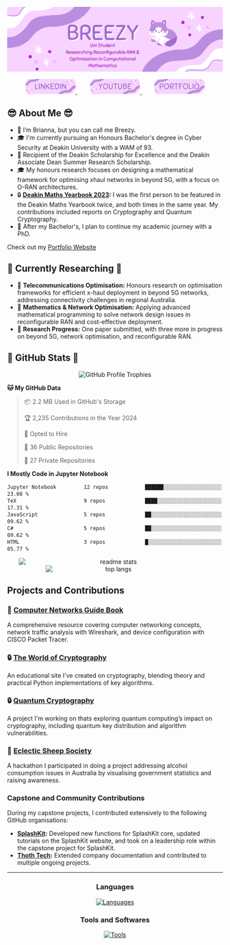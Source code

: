 ![Introduction Image](Figures/intro.png)

<div align="center">
  <a href="https://www.linkedin.com/in/brianna-laird/" target="_blank">
    <span style="margin: 0 15px;">
      <img src="Figures/linkedin.png" style="height: 35px;" alt="linkedin logo" />
    </span>
  </a>
  <a href="https://www.youtube.com/@Breezy-Codes/" target="_blank">
    <span style="margin: 0 15px;">
      <img src="Figures/youtube.png" style="height: 35px;" alt="youtube logo" />
    </span>
  </a>
  <a href="https://briannalaird.com/" target="_blank">
    <span style="margin: 0 15px;">
      <img src="Figures/portfolio.png" style="height: 35px;" alt="portfolio logo" />
    </span>
  </a>
  <!--
  <a href="https://example.com/" target="_blank">
    <span style="margin: 0 15px;">
      <img src="Figures/scholar.png" style="height: 35px;" alt="other logo" />
    </span>
  </a>
  -->
</div>

## :sunglasses: About Me :sunglasses: 

- 👋 I’m Brianna, but you can call me Breezy.
- 🎓 I'm currently pursuing an Honours Bachelor's degree in Cyber Security at Deakin University with a WAM of 93.
- 📝 Recipient of the Deakin Scholarship for Excellence and the Deakin Associate Dean Summer Research Scholarship.
- 🎓 My honours research focuses on designing a mathematical framework for optimising xhaul networks in beyond 5G, with a focus on O-RAN architectures.
- 🔒 **[Deakin Maths Yearbook 2023](https://nla.gov.au/nla.obj-3336557334/view):** I was the first person to be featured in the Deakin Maths Yearbook twice, and both times in the same year. My contributions included reports on Cryptography and Quantum Cryptography.
- 🚀 After my Bachelor's, I plan to continue my academic journey with a PhD.

Check out my [Portfolio Website](https://briannalaird.com/)

## 📝 Currently Researching 📝

- 📝 **Telecommunications Optimisation:** Honours research on optimisation frameworks for efficient x-haul deployment in beyond 5G networks, addressing connectivity challenges in regional Australia.
- 📝 **Mathematics & Network Optimisation:** Applying advanced mathematical programming to solve network design issues in reconfigurable RAN and cost-effective deployment.
- 📝 **Research Progress:** One paper submitted, with three more in progress on beyond 5G, network optimisation, and reconfigurable RAN.

## 🚀 GitHub Stats 🚀

<div align="center">
    <img src="https://github-profile-trophy.vercel.app/?username=breezy-codes&theme=onedark&row=1" alt="GitHub Profile Trophies" style="max-width: 100%;" />
</div>

<!--START_SECTION:waka-->
**🐱 My GitHub Data** 

> 📦 2.2 MB Used in GitHub's Storage 
 > 
> 🏆 2,235 Contributions in the Year 2024
 > 
> 💼 Opted to Hire
 > 
> 📜 36 Public Repositories 
 > 
> 🔑 27 Private Repositories 
 > 
**I Mostly Code in Jupyter Notebook** 

```text
Jupyter Notebook         12 repos            ██████░░░░░░░░░░░░░░░░░░░   23.08 % 
TeX                      9 repos             ████░░░░░░░░░░░░░░░░░░░░░   17.31 % 
JavaScript               5 repos             ██░░░░░░░░░░░░░░░░░░░░░░░   09.62 % 
C#                       5 repos             ██░░░░░░░░░░░░░░░░░░░░░░░   09.62 % 
HTML                     3 repos             █░░░░░░░░░░░░░░░░░░░░░░░░   05.77 % 
```




<!--END_SECTION:waka-->

<div align="center">
    <img width="450" align="center" style="display: inline-block; vertical-align: top;" src="https://github-readme-stats-hvpm.vercel.app/api?username=breezy-codes&count_private=true&show_icons=true&theme=material-palenight&rank_icon=github&border_radius=10" alt="readme stats" />
    <img width="325" align="center" style="display: inline-block; vertical-align: top;" src="https://github-readme-stats-hvpm.vercel.app/api/top-langs/?username=breezy-codes&&langs_count=10&layout=compact&theme=material-palenight&border_radius=10&size_weight=0.5&count_weight=0.5&hide=html" alt="top langs" />
</div>

## Projects and Contributions

### 📝 **[Computer Networks Guide Book](https://comp-networks.breezy-codes.com)**  
A comprehensive resource covering computer networking concepts, network traffic analysis with Wireshark, and device configuration with CISCO Packet Tracer.

### 🔒 **[The World of Cryptography](https://crypto.breezy-codes.com)**  
An educational site I've created on cryptography, blending theory and practical Python implementations of key algorithms.

### 🔒 **[Quantum Cryptography](https://quantum-crypto.breezy-codes.com)**  
A project I'm working on thats exploring quantum computing’s impact on cryptography, including quantum key distribution and algorithm vulnerabilities.

### 🚀 **[Eclectic Sheep Society](https://github.com/breezy-codes/Eclectic-Sheep-Society)**  
A hackathon I participated in doing a project addressing alcohol consumption issues in Australia by visualising government statistics and raising awareness.

### Capstone and Community Contributions

During my capstone projects, I contributed extensively to the following GitHub organisations:

- **[SplashKit](https://github.com/splashkit):** Developed new functions for SplashKit core, updated tutorials on the SplashKit website, and took on a leadership role within the capstone project for SplashKit.
- **[Thoth Tech](https://github.com/thoth-tech):** Extended company documentation and contributed to multiple ongoing projects.

---

<div align="center">
  <h3>Languages</h3>
  <a href="https://skillicons.dev">
    <img src="https://skillicons.dev/icons?i=md,py,cpp,cs,dotnet,latex,anaconda,js,java" alt="Languages"/>
  </a>
</div>


<div align="center">
    <h3>Tools and Softwares</h3>
    <a href="https://skillicons.dev">
      <img src="https://skillicons.dev/icons?i=git,eclipse,vscode,visualstudio,ai,raspberrypi,linux,ubuntu,arch" alt="Tools"/>
    </a>
</div>
